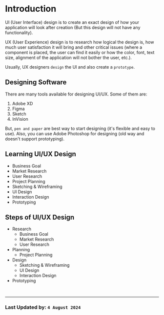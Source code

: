 <br/>

# Introduction

UI (User Interface) design is to create an exact design of how your application will look after creation (But this design will not have any functionality).

UX (User Experience) design is to research how logical the design is, how much user satisfaction it will bring and other critical issues (where a component is placed, the user can find it easily or how the color, font, text size, alignment of the application will not bother the user, etc.).

Usually, UX designers `design` the UI and also create a `prototype`.

## Designing Software

There are many tools available for designing UI/UX. Some of them are:

1. Adobe XD
2. Figma
3. Sketch
4. InVision

But, `pen and paper` are best way to start designing (it's flexible and easy to use). Also, you can use Adobe Photoshop for designing (old way and doesn't support prototyping).

## Learning UI/UX Design

- Business Goal
- Market Research
- User Research
- Project Planning
- Sketching & Wireframing
- UI Design
- Interaction Design
- Prototyping

## Steps of UI/UX Design

- Research
  - Business Goal
  - Market Research
  - User Research
- Planning
  - Project Planning
- Design
  - Sketching & Wireframing
  - UI Design
  - Interaction Design
- Prototyping
<br/>
<hr/>

### Last Updated by: `4 August 2024`
